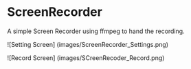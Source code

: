 # ScreenRecorder

A simple Screen Recorder using ffmpeg to hand the recording.

![Setting Screen] (images/ScreenRecorder_Settings.png)

![Record Screen] (images/SCreenRecoder_Record.png)
